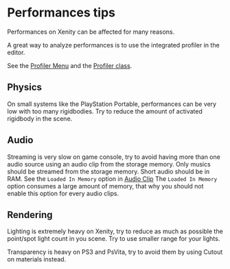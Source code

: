 # Performances tips

Performances on Xenity can be affected for many reasons.

A great way to analyze performances is to use the integrated profiler in the editor.

See the [Profiler Menu](../editor_ui/profiler.md) and the [Profiler class](../../script_api_reference/engine/profiler/profiler.md).

## Physics

On small systems like the PlayStation Portable, performances can be very low with too many rigidbodies. Try to reduce the amount of activated rigidbody in the scene.

## Audio

Streaming is very slow on game console, try to avoid having more than one audio source using an audio clip from the storage memory. Only musics should be streamed from the storage memory. Short audio should be in RAM.
See the `Loaded In Memory` option in [Audio Clip](../../script_api_reference/engine/assets/audio_clip.md)
The `Loaded In Memory` option consumes a large amount of memory, that why you should not enable this option for every audio clips.

## Rendering

Lighting is extremely heavy on Xenity, try to reduce as much as possible the point/spot light count in you scene. Try to use smaller range for your lights.

Transparency is heavy on PS3 and PsVita, try to avoid them by using Cutout on materials instead.